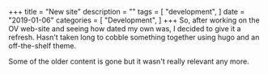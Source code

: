 +++
title = "New site"
description = ""
tags = [
    "development",
]
date = "2019-01-06"
categories = [
    "Development",
]
+++
So, after working on the OV web-site and seeing how dated my own was, I decided to give it a refresh. Hasn't taken long to cobble something together using hugo and an off-the-shelf theme.

Some of the older content is gone but it wasn't really relevant any more.